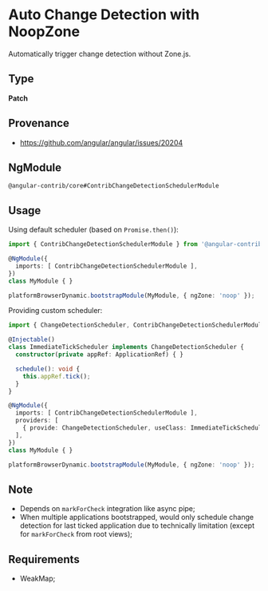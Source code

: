 # Auto Change Detection with NoopZone

Automatically trigger change detection without Zone.js.

## Type

**Patch**

## Provenance

+ https://github.com/angular/angular/issues/20204

## NgModule

`@angular-contrib/core#ContribChangeDetectionSchedulerModule`

## Usage

Using default scheduler (based on `Promise.then()`):

```typescript
import { ContribChangeDetectionSchedulerModule } from '@angular-contrib/core';

@NgModule({
  imports: [ ContribChangeDetectionSchedulerModule ],
})
class MyModule { }

platformBrowserDynamic.bootstrapModule(MyModule, { ngZone: 'noop' });
```

Providing custom scheduler:

```typescript
import { ChangeDetectionScheduler, ContribChangeDetectionSchedulerModule } from '@angular-contrib/core';

@Injectable()
class ImmediateTickScheduler implements ChangeDetectionScheduler {
  constructor(private appRef: ApplicationRef) { }

  schedule(): void {
    this.appRef.tick();
  }
}

@NgModule({
  imports: [ ContribChangeDetectionSchedulerModule ],
  providers: [
    { provide: ChangeDetectionScheduler, useClass: ImmediateTickScheduler },
  ],
})
class MyModule { }

platformBrowserDynamic.bootstrapModule(MyModule, { ngZone: 'noop' });
```

## Note

+ Depends on `markForCheck` integration like async pipe;
+ When multiple applications bootstrapped, would only schedule change detection for last ticked application due to technically limitation (except for `markForCheck` from root views);

## Requirements

+ WeakMap;
